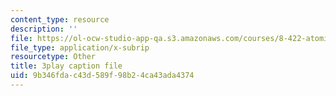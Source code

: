 ```yaml
---
content_type: resource
description: ''
file: https://ol-ocw-studio-app-qa.s3.amazonaws.com/courses/8-422-atomic-and-optical-physics-ii-spring-2013/9b346fdac43d589f98b24ca43ada4374_O_zjGYvP4Ps.vtt
file_type: application/x-subrip
resourcetype: Other
title: 3play caption file
uid: 9b346fda-c43d-589f-98b2-4ca43ada4374
---
```

